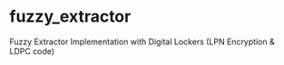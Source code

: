 # fuzzy_extractor
 Fuzzy Extractor Implementation with Digital Lockers (LPN Encryption & LDPC code)
